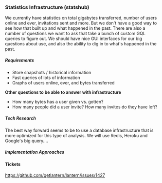 ### Statistics Infrastructure (statshub)

We currently have statistics on total gigabytes transferred, number of users online and ever, invitations sent
and more. But we don't have a good way to see how that built up and what happened in the past. There are also a
number of questions we want to ask that take a bunch of custom GQL queries to figure out. We should have nice
GUI interfaces for our big questions about use, and also the ability to dig in to what's happened in the past.

##### Requirements

* Store snapshots / historical information
* Fast queries of lots of information
* Graphs of users online, ever, and bytes transferred

**Other questions to be able to answer with infrastructure**

* How many bytes has a user given vs. gotten?
* How many people did a user invite? How many invites do they have left?

##### Tech Research

The best way forward seems to be to use a database infrastructure that is more optimized for this type of analysis.
We will use Redis, Heroku and Google's big query....

##### Implementation Approaches



#### Tickets

https://github.com/getlantern/lantern/issues/1427
